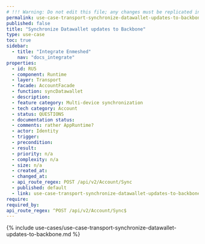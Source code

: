 ```yaml
---
# !!! Warning: Do not edit this file; any changes must be replicated in Excel !!!
permalink: use-case-transport-synchronize-datawallet-updates-to-backbone
published: false
title: "Synchronize Datawallet updates to Backbone"
type: use-case
toc: true
sidebar:
  - title: "Integrate Enmeshed"
    nav: "docs_integrate"
properties:
  - id: RU5
  - component: Runtime
  - layer: Transport
  - facade: AccountFacade
  - function: syncDatawallet
  - description:
  - feature category: Multi-device synchronization
  - tech category: Account
  - status: QUESTIONS
  - documentation status:
  - comments: rather AppRuntime?
  - actor: Identity
  - trigger:
  - precondition:
  - result:
  - priority: n/a
  - complexity: n/a
  - size: n/a
  - created_at:
  - changed_at:
  - api_route_regex: POST /api/v2/Account/Sync
  - published: default
  - link: use-case-transport-synchronize-datawallet-updates-to-backbone
require:
required_by:
api_route_regex: ^POST /api/v2/Account/Sync$
---
```


{% include use-cases/use-case-transport-synchronize-datawallet-updates-to-backbone.md %}
